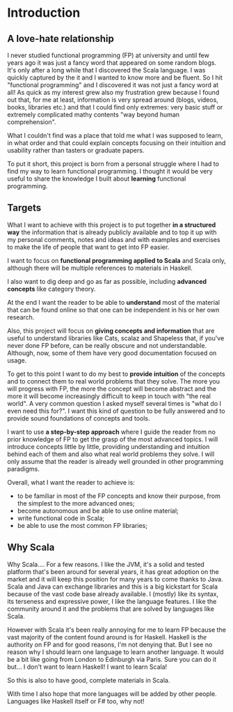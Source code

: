 # Introduction

## A love-hate relationship

I never studied functional programming (FP) at university and until few years ago it was just a fancy
word that appeared on some random blogs. It's only after a long while that I discovered the Scala language.
I was quickly captured by the it and I wanted to know more and be fluent. So I hit "functional
programming" and I discovered it was not just a fancy word at all! As quick as my interest grew also
my frustration grew because I found out that, for me at least, information is very spread around
(blogs, videos, books, libraries etc.) and that I could find only extremes: very basic stuff or
extremely complicated mathy contents "way beyond human comprehension".

What I couldn't find was a place that told me what I was supposed to learn, in what order and that
could explain concepts focusing on their intuition and usability rather than tasters or graduate
papers.

To put it short, this project is born from a personal struggle where I had to find my way to learn
functional programming. I thought it would be very useful to share the knowledge I built about
**learning** functional programming.

## Targets

What I want to achieve with this project is to put together **in a structured way** the information
that is already publicly available and to top it up with my personal comments, notes and ideas and
with examples and exercises to make the life of people that want to get into FP easier.

I want to focus on **functional programming applied to Scala** and Scala only, although there will
be multiple references to materials in Haskell.

I also want to dig deep and go as far as possible, including **advanced concepts** like category
theory.

At the end I want the reader to be able to **understand** most of the material that can be found
online so that one can be independent in his or her own research.

Also, this project will focus on **giving concepts and information** that are useful to understand
libraries like Cats, scalaz and Shapeless that, if you've never done FP before, can be really obscure
and not understandable. Although, now, some of them have very good documentation focused on usage.

To get to this point I want to do my best to **provide intuition** of the concepts and to connect
them to real world problems that they solve. The more you will progress with FP, the more the
concept will become abstract and the more it will become increasingly difficult to keep in touch
with "the real world". A very common question I asked myself several times is "what do I even need
this for?". I want this kind of question to be fully answered and to provide sound foundations of
concepts and tools.

I want to use **a step-by-step approach** where I guide the reader from no prior knowledge of FP to
get the grasp of the most advanced topics. I will introduce concepts little by little, providing
understanding and intuition behind each of them and also what real world problems they solve. I will
only assume that the reader is already well grounded in other programming paradigms.

Overall, what I want the reader to achieve is:

* to be familiar in most of the FP concepts and know their purpose, from the simplest to the more
  advanced ones;
* become autonomous and be able to use online material;
* write functional code in Scala;
* be able to use the most common FP libraries;

## Why Scala

Why Scala.... For a few reasons. I like the JVM, it's a solid and tested platform that's been around for
several years, it has great adoption on the market and it will keep this position for many years to
come thanks to Java. Scala and Java can exchange libraries and this is a big kickstart for Scala
because of the vast code base already available. I (mostly) like its syntax, its terseness and
expressive power, I like the language features. I like the community around it and the problems that
are solved by languages like Scala.

However with Scala it's been really annoying for me to learn FP because the vast majority of the content
found around is for Haskell. Haskell is *the* authority on FP and for good reasons, I'm not
denying that. But I see no reason why I should learn one language to learn another language. It
would be a bit like going from London to Edinburgh via Paris. Sure you can do it but... I don't want
to learn Haskell! I want to learn Scala!

So this is also to have good, complete materials in Scala.

With time I also hope that more languages will be added by other people. Languages like Haskell
itself or F# too, why not!
